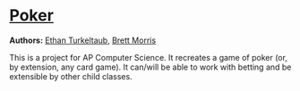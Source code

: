# [Poker](http://www.fpsct.org/cfhttp.cfm?script=extensions/includes/resource/resourcecontent.cfm&rid=14676&pageid=2133p://www.fpsct.org/cfhttp.cfm?script=extensions/includes/resource/resourcecontent.cfm&rid=14676&pageid=2133)

**Authors:** [Ethan Turkeltaub](http://github.com/eturk), [Brett Morris](http://github.com/bmorr)

This is a project for AP Computer Science. It recreates a game of poker (or, by extension, any card game). It can/will be able to work with betting and be extensible by other child classes.
